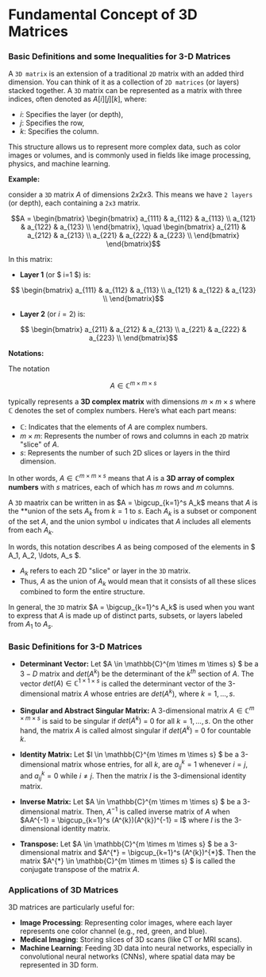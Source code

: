 # Fundamental Concept of 3D Matrices

### Basic Definitions and some Inequalities for 3-D Matrices
A `3D matrix` is an extension of a traditional `2D` matrix with an added third dimension. You can think of it as a collection of `2D matrices` (or layers)
stacked together. A `3D` matrix can be represented as a matrix with three indices, often denoted as $A[i][j][k]$, where:
- $i$: Specifies the layer (or depth),
- $j$: Specifies the row,
- $k$: Specifies the column.

This structure allows us to represent more complex data, such as color images or volumes, and is commonly used in fields like image processing, physics,
and machine learning.

**Example:**

consider a `3D` matrix $A$ of dimensions $2 x 2 x 3$. This means we have `2 layers` (or depth), each containing a `2x3` matrix.

```math
A = 
\begin{bmatrix}
\begin{bmatrix}
a_{111} & a_{112} & a_{113} \\
a_{121} & a_{122} & a_{123} \\
\end{bmatrix},
\quad
\begin{bmatrix}
a_{211} & a_{212} & a_{213} \\
a_{221} & a_{222} & a_{223} \\
\end{bmatrix}
\end{bmatrix}
```


In this matrix:

- **Layer 1** (or $ i=1 $) is:
```math
  \begin{bmatrix}
  a_{111} & a_{112} & a_{113} \\
  a_{121} & a_{122} & a_{123} \\
  \end{bmatrix}
```


- **Layer 2** (or $i=2$) is:
```math
  \begin{bmatrix}
  a_{211} & a_{212} & a_{213} \\
  a_{221} & a_{222} & a_{223} \\
  \end{bmatrix}
```


**Notations:**

The notation 
```math
A \in \mathbb{C}^{m \times m \times s}
``` 
typically represents a **3D complex matrix** with dimensions $m \times m \times s$ where $\mathbb{C}$ denotes the set of complex numbers. Here’s what each part means:

- $\mathbb{C}$: Indicates that the elements of $A$ are complex numbers.
- $m \times m$: Represents the number of rows and columns in each `2D` matrix "slice" of $A$.
- $s$: Represents the number of such 2D slices or layers in the third dimension.

In other words, $A \in \mathbb{C}^{m \times m \times s}$ means that $A$ is a **3D array of complex numbers** with $s$ matrices, 
each of which has $m$ rows and $m$ columns.


A `3D` maatrix can be written in as $A = \bigcup_{k=1}^s A_k$ means that $A$ is the **union of the sets $A_{k}$ from $k = 1$ to $s$. Each $A_{k}$ is a subset or component
of the set $A$, and the union symbol $\cup$ indicates that $A$ includes all elements from each $A_{k}$.


In words, this notation describes $A$ as being composed of the elements in $ A_1, A_2, \ldots, A_s $.

- $A_k$ refers to each 2D "slice" or layer in the `3D` matrix.
- Thus, $A$ as the union of $A_k$ would mean that it consists of all these slices combined to form the entire structure.


In general, the `3D` matrix $A = \bigcup_{k=1}^s A_k$ is used when you want to express that $A$ is made up of distinct parts, subsets, 
or layers labeled from $A_1$ to $A_s$.



### Basic Definitions for 3-D Matrices
- **Determinant Vector:** Let $A \in \mathbb{C}^{m \times m \times s} $ be a $3-D$ matrix and $det(A^{k})$ be the determinant of the $k^{th}$ section of $A$.
The vector $det(A) \in \mathbb{C}^{1 \times 1 \times s}$ is called the determinant vector of the 3-dimensional matrix $A$ whose entries are
$det(A^{k})$, where $k = 1,...,s$.


- **Singular and Abstract Singular Matrix:** A 3-dimensional matrix $A \in \mathbb{C}^{m \times m \times s}$ is said to be singular if $det(A^{k})$ = 0 for all
$k = 1,...,s$. On the other hand, the matrix $A$ is called almost singular if $det(A^{k})$ = 0 for countable $k$.


- **Identity Matrix:** Let $I \in \mathbb{C}^{m \times m \times s} $ be a 3-dimensional matrix whose entries, for all $k$, are $a^{k}_{ij} =  1$ whenever
$i = j$, and $a^{k}_{ij} =  0$ while $i \neq j$. Then the matrix $I$ is the 3-dimensional identity matrix.


- **Inverse Matrix:** Let $A \in \mathbb{C}^{m \times m \times s} $ be a 3-dimensional matrix. Then, $A^{-1}$ is called inverse matrix of $A$ when
$AA^{-1} = \bigcup_{k=1}^s (A^{k})(A^{k})^{-1} = I$ where $I$ is the 3-dimensional identity matrix.

- **Transpose:** Let $A \in \mathbb{C}^{m \times m \times s} $ be a 3-dimensional matrix and $A^{*} = \bigcup_{k=1}^s (A^{k})^{*}$. Then the matrix 
$A^{*} \in \mathbb{C}^{m \times m \times s} $ is called the conjugate transpose of the matrix $A$.

  

### Applications of 3D Matrices
3D matrices are particularly useful for:
- **Image Processing**: Representing color images, where each layer represents one color channel (e.g., red, green, and blue).
- **Medical Imaging**: Storing slices of 3D scans (like CT or MRI scans).
- **Machine Learning**: Feeding 3D data into neural networks, especially in convolutional neural networks (CNNs), where spatial data may be represented in 3D form.



  











































